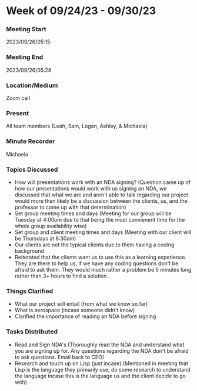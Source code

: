 # Week of 09/24/23 - 09/30/23

### Meeting Start
2023/09/26/05:15

### Meeting End
2023/09/26/05:28

### Location/Medium
Zoom call

### Present
All team members (Leah, Sam, Logan, Ashley, & Michaela)

### Minute Recorder
Michaela

### Topics Discussed
- How will presentations work with an NDA signing? (Question came up of how our presentations would work with us signing an NDA, we discussed that what we are and aren't able to talk regarding our project would more than likely be a discussion between the clients, us, and the professor to come up with that determination)
- Set group meeting times and days (Meeting for our group will be Tuesday at 4:00pm due to that being the most convienent time for the whole group availability wise)
- Set group and client meeting times and days (Meeting with our client will be Thursdays at 8:30am)
- Our clients are not the typical clients due to them having a coding background
- Reiterated that the clients want us to use this as a learning experience. They are there to help us, if we have any coding questions don't be afraid to ask them. They would much rather a problem be 5 minutes long rather than 3+ hours to find a solution.

### Things Clarified
- What our project will entail (from what we know so far)
- What is aerospace (incase someone didn't know)
- Clarified the importance of reading an NDA before signing

### Tasks Distributed
- Read and Sign NDA's (Thoroughly read the NDA and understand what you are signing up for. Any questions regarding the NDA don't be afraid to ask questions. Email back to CEO)
- Research and touch up on Lisp (just incase) (Mentioned in meeting that Lisp is the language they primarily use; do some research to understand the language incase this is the language us and the client decide to go with)
